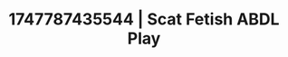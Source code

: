 ---
categories:
- Gymnastics
- Obedience kink
- Hidden desires
- Artistic nudes
- Spitroast
image: /assets/images/1747787435544.jpg
layout: post
seo:
  description: Featured content with high-quality ABDL Play, Scat Fetish. HD images
    available.
  keywords: ABDL Play, Scat Fetish
  og_image: /assets/images/1747787435544.jpg
  schema_type: VisualArtwork
tags:
- ABDL Play
- Scat Fetish
- '#1747787435544'
title: 1747787435544 | Scat Fetish ABDL Play
---